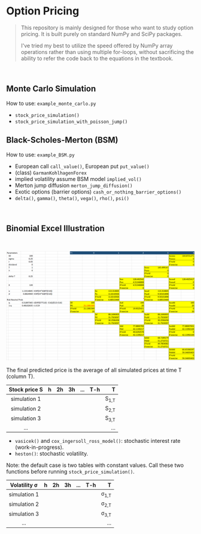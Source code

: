 # Option Pricing

> This repository is mainly designed for those who want to study option pricing.
> It is built purely on standard NumPy and SciPy packages.
>
> I've tried my best to utilize the speed offered by NumPy array operations rather than using multiple for-loops,
> without sacrificing the ability to refer the code back to the equations in the textbook.
<br/>

## Monte Carlo Simulation

How to use: `example_monte_carlo.py`

* `stock_price_simulation()`
* `stock_price_simulation_with_poisson_jump()`


## Black-Scholes-Merton (BSM)

How to use: `example_BSM.py`

* European call `call_value()`, European put `put_value()`
* (class) `GarmanKohlhagenForex`
* implied volatility assume BSM model `implied_vol()`
* Merton jump diffusion `merton_jump_diffusion()`
* Exotic options (barrier options) `cash_or_nothing_barrier_options()`
* `delta()`, `gamma()`, `theta()`, `vega()`, `rho()`, `psi()`

<br/>



## Binomial Excel Illustration

<br/>

<p align="center">
    <img width="700px" src="./binomial/binomial_illustration.png">
</p>


The final predicted price is the average of all simulated prices at time T (column T).

| Stock price S | h | 2h  | 3h | ... |T-h|                T |
|:-------------:|:---------:| -----:| -----:| -----:| -----:|-----------------:|
| simulation 1  |   |   |  |  |  |  S<sub>1,T</sub> |
| simulation 2  |   |   |  |  |  |  S<sub>2,T</sub> |
| simulation 3  |   |   |  |  |  |  S<sub>3,T</sub> |
|      ...      |   |   |  |  |  |              ... |

* `vasicek()` and `cox_ingersoll_ross_model()`: stochastic interest rate (work-in-progress).
* `heston()`: stochastic volatility.

Note: the default case is two tables with constant values. Call these two functions before
running `stock_price_simulation()`.


| Volatility &sigma; | h | 2h  | 3h | ... |T-h|                     T |
|:------------------:|:---------:| -----:| -----:| -----:| -----:|----------------------:|
|    simulation 1    |   |   |  |  |  | &sigma;<sub>1,T</sub> |
|    simulation 2    |   |   |  |  |  | &sigma;<sub>2,T</sub> |
|    simulation 3    |   |   |  |  |  | &sigma;<sub>3,T</sub> |
|        ...         |   |   |  |  |  |                   ... |

